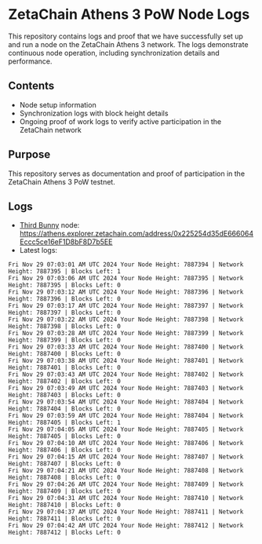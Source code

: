 # ZetaChain Athens 3 PoW Node Logs
This repository contains logs and proof that we have successfully set up and run a node on the ZetaChain Athens 3 network. The logs demonstrate continuous node operation, including synchronization details and performance.

## Contents
- Node setup information
- Synchronization logs with block height details
- Ongoing proof of work logs to verify active participation in the ZetaChain network

## Purpose
This repository serves as documentation and proof of participation in the ZetaChain Athens 3 PoW testnet.

## Logs

- [Third Bunny](https://thirdbunny.xyz/) node: https://athens.explorer.zetachain.com/address/0x225254d35dE666064Eccc5ce16eF1D8bF8D7b5EE
- Latest logs:
```
Fri Nov 29 07:03:01 AM UTC 2024 Your Node Height: 7887394 | Network Height: 7887395 | Blocks Left: 1
Fri Nov 29 07:03:06 AM UTC 2024 Your Node Height: 7887395 | Network Height: 7887395 | Blocks Left: 0
Fri Nov 29 07:03:12 AM UTC 2024 Your Node Height: 7887396 | Network Height: 7887396 | Blocks Left: 0
Fri Nov 29 07:03:17 AM UTC 2024 Your Node Height: 7887397 | Network Height: 7887397 | Blocks Left: 0
Fri Nov 29 07:03:22 AM UTC 2024 Your Node Height: 7887398 | Network Height: 7887398 | Blocks Left: 0
Fri Nov 29 07:03:28 AM UTC 2024 Your Node Height: 7887399 | Network Height: 7887399 | Blocks Left: 0
Fri Nov 29 07:03:33 AM UTC 2024 Your Node Height: 7887400 | Network Height: 7887400 | Blocks Left: 0
Fri Nov 29 07:03:38 AM UTC 2024 Your Node Height: 7887401 | Network Height: 7887401 | Blocks Left: 0
Fri Nov 29 07:03:43 AM UTC 2024 Your Node Height: 7887402 | Network Height: 7887402 | Blocks Left: 0
Fri Nov 29 07:03:49 AM UTC 2024 Your Node Height: 7887403 | Network Height: 7887403 | Blocks Left: 0
Fri Nov 29 07:03:54 AM UTC 2024 Your Node Height: 7887404 | Network Height: 7887404 | Blocks Left: 0
Fri Nov 29 07:03:59 AM UTC 2024 Your Node Height: 7887404 | Network Height: 7887405 | Blocks Left: 1
Fri Nov 29 07:04:05 AM UTC 2024 Your Node Height: 7887405 | Network Height: 7887405 | Blocks Left: 0
Fri Nov 29 07:04:10 AM UTC 2024 Your Node Height: 7887406 | Network Height: 7887406 | Blocks Left: 0
Fri Nov 29 07:04:15 AM UTC 2024 Your Node Height: 7887407 | Network Height: 7887407 | Blocks Left: 0
Fri Nov 29 07:04:21 AM UTC 2024 Your Node Height: 7887408 | Network Height: 7887408 | Blocks Left: 0
Fri Nov 29 07:04:26 AM UTC 2024 Your Node Height: 7887409 | Network Height: 7887409 | Blocks Left: 0
Fri Nov 29 07:04:31 AM UTC 2024 Your Node Height: 7887410 | Network Height: 7887410 | Blocks Left: 0
Fri Nov 29 07:04:37 AM UTC 2024 Your Node Height: 7887411 | Network Height: 7887411 | Blocks Left: 0
Fri Nov 29 07:04:42 AM UTC 2024 Your Node Height: 7887412 | Network Height: 7887412 | Blocks Left: 0
```
